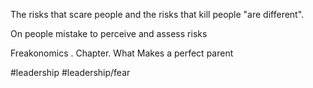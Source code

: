The risks that scare people and the risks that kill people "are different". 

On people mistake to perceive and assess risks

Freakonomics . Chapter. What Makes a perfect parent

#leadership #leadership/fear